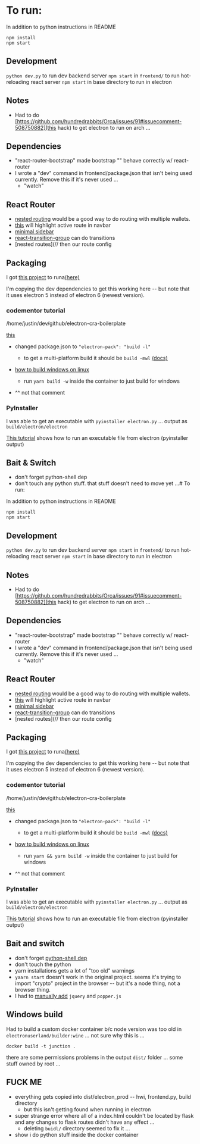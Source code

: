 # To run:

In addition to python instructions in README

```
npm install
npm start
```

## Development

`python dev.py` to run dev backend server
`npm start` in `frontend/` to run hot-reloading react server
`npm start` in base directory to run in electron

## Notes

- Had to do [https://github.com/hundredrabbits/Orca/issues/91#issuecomment-508750882](this hack) to get electron to run on arch ...

## Dependencies

- "react-router-bootstrap" made bootstrap "<Link/>" behave correctly w/ react-router
- I wrote a "dev" command in frontend/package.json that isn't being used currently. Remove this if it's never used ...
  - "watch"

## React Router
- [nested routing](https://reacttraining.com/react-router/web/guides/quick-start/example-nested-routing) would be a good way to do routing with multiple wallets.
- [this](https://reacttraining.com/react-router/web/example/custom-link) will highlight active route in navbar
- [minimal sidebar](https://reacttraining.com/react-router/web/example/sidebar)
- [react-transition-group](https://codesandbox.io/s/3vo2mnwl9p?from-embed) can do transitions
- [nested routes](// then our route config

## Packaging

I got [this project](https://github.com/electron-userland/electron-webpack-quick-start) to runa[(here)](/home/justin/dev/projects/electron-package-demo/new-electron-webpack-project/electron-webpack-quick-start)

I'm copying the dev dependencies to get this working here -- but note that it uses electron 5 instead of electron 6 (newest version).

### codementor tutorial

/home/justin/dev/github/electron-cra-boilerplate

[this](https://www.codementor.io/randyfindley/how-to-build-an-electron-app-using-create-react-app-and-electron-builder-ss1k0sfer#comment-wznez4xhb)
- changed package.json to `"electron-pack": "build -l"`
  - to get a multi-platform build it should be `build -mwl` [(docs)](https://www.electron.build/multi-platform-build)
- [how to build windows on linux](https://www.electron.build/multi-platform-build#docker)
  - run `yarn build -w` inside the container to just build for windows

- ^^ not that comment 

### PyInstaller

I was able to get an executable with `pyinstaller electron.py` ... output as `build/electron/electron`

[This tutorial](https://ourcodeworld.com/articles/read/154/how-to-execute-an-exe-file-system-application-using-electron-framework) shows how to run an executable file from electron (pyinstaller output)

## Bait & Switch

- don't forget python-shell dep
- don't touch any python stuff. that stuff doesn't need to move yet ...# To run:

In addition to python instructions in README

```
npm install
npm start
```

## Development

`python dev.py` to run dev backend server
`npm start` in `frontend/` to run hot-reloading react server
`npm start` in base directory to run in electron

## Notes

- Had to do [https://github.com/hundredrabbits/Orca/issues/91#issuecomment-508750882](this hack) to get electron to run on arch ...

## Dependencies

- "react-router-bootstrap" made bootstrap "<Link/>" behave correctly w/ react-router
- I wrote a "dev" command in frontend/package.json that isn't being used currently. Remove this if it's never used ...
  - "watch"

## React Router
- [nested routing](https://reacttraining.com/react-router/web/guides/quick-start/example-nested-routing) would be a good way to do routing with multiple wallets.
- [this](https://reacttraining.com/react-router/web/example/custom-link) will highlight active route in navbar
- [minimal sidebar](https://reacttraining.com/react-router/web/example/sidebar)
- [react-transition-group](https://codesandbox.io/s/3vo2mnwl9p?from-embed) can do transitions
- [nested routes](// then our route config

## Packaging

I got [this project](https://github.com/electron-userland/electron-webpack-quick-start) to runa[(here)](/home/justin/dev/projects/electron-package-demo/new-electron-webpack-project/electron-webpack-quick-start)

I'm copying the dev dependencies to get this working here -- but note that it uses electron 5 instead of electron 6 (newest version).

### codementor tutorial

/home/justin/dev/github/electron-cra-boilerplate

[this](https://www.codementor.io/randyfindley/how-to-build-an-electron-app-using-create-react-app-and-electron-builder-ss1k0sfer#comment-wznez4xhb)
- changed package.json to `"electron-pack": "build -l"`
  - to get a multi-platform build it should be `build -mwl` [(docs)](https://www.electron.build/multi-platform-build)
- [how to build windows on linux](https://www.electron.build/multi-platform-build#docker)
  - run `yarn && yarn build -w` inside the container to just build for windows

- ^^ not that comment 

### PyInstaller

I was able to get an executable with `pyinstaller electron.py` ... output as `build/electron/electron`

[This tutorial](https://ourcodeworld.com/articles/read/154/how-to-execute-an-exe-file-system-application-using-electron-framework) shows how to run an executable file from electron (pyinstaller output)

## Bait and switch

- don't forget [python-shell dep](https://github.com/electron-userland/electron-builder/issues/2529)
- don't touch the python
- yarn installations gets a lot of "too old" warnings
- `yaarn start` doesn't work in the original project. seems it's trying to import "crypto" project in the browser -- but it's a node thing, not a browser thing.
- I had to [manually add](https://github.com/electron-userland/electron-builder/issues/2529) `jquery` and `popper.js`

## Windows build

Had to build a custom docker container b/c node version was too old in `electronuserland/builder:wine` ... not sure why this is ...

```
docker build -t junction .
```

there are some permissions problems in the output `dist/` folder ... some stuff owned by root ...


## FUCK ME

- everything gets copied into dist/electron_prod -- hwi, frontend.py, build directory
    - but this isn't getting found when running in electron
- super strange error where all of a index.html couldn't be located by flask and any changes to flask routes didn't have any effect ...
    - deleting `buidl/` directory seemed to fix it ...
- show i do python stuff inside the docker container

